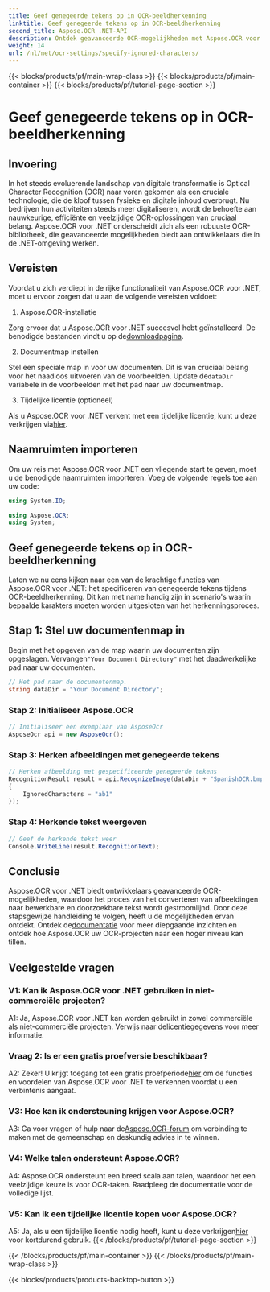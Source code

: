 ```yaml
---
title: Geef genegeerde tekens op in OCR-beeldherkenning
linktitle: Geef genegeerde tekens op in OCR-beeldherkenning
second_title: Aspose.OCR .NET-API
description: Ontdek geavanceerde OCR-mogelijkheden met Aspose.OCR voor .NET. Efficiënt, nauwkeurig en ontwikkelaarsvriendelijk.
weight: 14
url: /nl/net/ocr-settings/specify-ignored-characters/
---
```


{{< blocks/products/pf/main-wrap-class >}}
{{< blocks/products/pf/main-container >}}
{{< blocks/products/pf/tutorial-page-section >}}

# Geef genegeerde tekens op in OCR-beeldherkenning

## Invoering

In het steeds evoluerende landschap van digitale transformatie is Optical Character Recognition (OCR) naar voren gekomen als een cruciale technologie, die de kloof tussen fysieke en digitale inhoud overbrugt. Nu bedrijven hun activiteiten steeds meer digitaliseren, wordt de behoefte aan nauwkeurige, efficiënte en veelzijdige OCR-oplossingen van cruciaal belang. Aspose.OCR voor .NET onderscheidt zich als een robuuste OCR-bibliotheek, die geavanceerde mogelijkheden biedt aan ontwikkelaars die in de .NET-omgeving werken.

## Vereisten

Voordat u zich verdiept in de rijke functionaliteit van Aspose.OCR voor .NET, moet u ervoor zorgen dat u aan de volgende vereisten voldoet:

1. Aspose.OCR-installatie

 Zorg ervoor dat u Aspose.OCR voor .NET succesvol hebt geïnstalleerd. De benodigde bestanden vindt u op de[downloadpagina](https://releases.aspose.com/ocr/net/).

2. Documentmap instellen

 Stel een speciale map in voor uw documenten. Dit is van cruciaal belang voor het naadloos uitvoeren van de voorbeelden. Update de`dataDir` variabele in de voorbeelden met het pad naar uw documentmap.

3. Tijdelijke licentie (optioneel)

Als u Aspose.OCR voor .NET verkent met een tijdelijke licentie, kunt u deze verkrijgen via[hier](https://purchase.aspose.com/temporary-license/).

## Naamruimten importeren

Om uw reis met Aspose.OCR voor .NET een vliegende start te geven, moet u de benodigde naamruimten importeren. Voeg de volgende regels toe aan uw code:

```csharp
using System.IO;

using Aspose.OCR;
using System;
```

## Geef genegeerde tekens op in OCR-beeldherkenning

Laten we nu eens kijken naar een van de krachtige functies van Aspose.OCR voor .NET: het specificeren van genegeerde tekens tijdens OCR-beeldherkenning. Dit kan met name handig zijn in scenario's waarin bepaalde karakters moeten worden uitgesloten van het herkenningsproces.

## Stap 1: Stel uw documentenmap in

 Begin met het opgeven van de map waarin uw documenten zijn opgeslagen. Vervangen`"Your Document Directory"` met het daadwerkelijke pad naar uw documenten.

```csharp
// Het pad naar de documentenmap.
string dataDir = "Your Document Directory";
```

### Stap 2: Initialiseer Aspose.OCR

```csharp
// Initialiseer een exemplaar van AsposeOcr
AsposeOcr api = new AsposeOcr();
```

### Stap 3: Herken afbeeldingen met genegeerde tekens

```csharp
// Herken afbeelding met gespecificeerde genegeerde tekens
RecognitionResult result = api.RecognizeImage(dataDir + "SpanishOCR.bmp", new RecognitionSettings
{
    IgnoredCharacters = "ab1"
});
```

### Stap 4: Herkende tekst weergeven

```csharp
// Geef de herkende tekst weer
Console.WriteLine(result.RecognitionText);
```

## Conclusie

 Aspose.OCR voor .NET biedt ontwikkelaars geavanceerde OCR-mogelijkheden, waardoor het proces van het converteren van afbeeldingen naar bewerkbare en doorzoekbare tekst wordt gestroomlijnd. Door deze stapsgewijze handleiding te volgen, heeft u de mogelijkheden ervan ontdekt. Ontdek de[documentatie](https://reference.aspose.com/ocr/net/) voor meer diepgaande inzichten en ontdek hoe Aspose.OCR uw OCR-projecten naar een hoger niveau kan tillen.

## Veelgestelde vragen

### V1: Kan ik Aspose.OCR voor .NET gebruiken in niet-commerciële projecten?

 A1: Ja, Aspose.OCR voor .NET kan worden gebruikt in zowel commerciële als niet-commerciële projecten. Verwijs naar de[licentiegegevens](https://purchase.aspose.com/buy) voor meer informatie.

### Vraag 2: Is er een gratis proefversie beschikbaar?

 A2: Zeker! U krijgt toegang tot een gratis proefperiode[hier](https://releases.aspose.com/) om de functies en voordelen van Aspose.OCR voor .NET te verkennen voordat u een verbintenis aangaat.

### V3: Hoe kan ik ondersteuning krijgen voor Aspose.OCR?

 A3: Ga voor vragen of hulp naar de[Aspose.OCR-forum](https://forum.aspose.com/c/ocr/16) om verbinding te maken met de gemeenschap en deskundig advies in te winnen.

### V4: Welke talen ondersteunt Aspose.OCR?

A4: Aspose.OCR ondersteunt een breed scala aan talen, waardoor het een veelzijdige keuze is voor OCR-taken. Raadpleeg de documentatie voor de volledige lijst.

### V5: Kan ik een tijdelijke licentie kopen voor Aspose.OCR?

 A5: Ja, als u een tijdelijke licentie nodig heeft, kunt u deze verkrijgen[hier](https://purchase.aspose.com/temporary-license/) voor kortdurend gebruik.
{{< /blocks/products/pf/tutorial-page-section >}}

{{< /blocks/products/pf/main-container >}}
{{< /blocks/products/pf/main-wrap-class >}}

{{< blocks/products/products-backtop-button >}}
